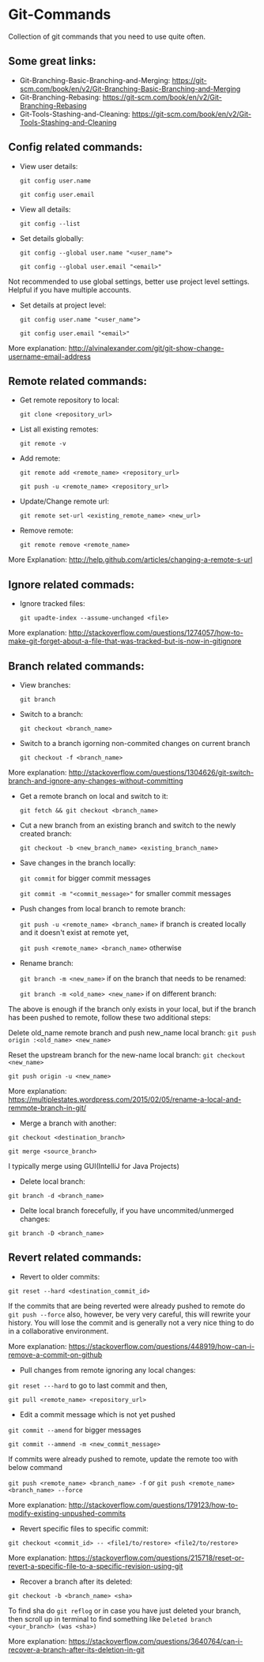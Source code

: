 # Git-Commands
Collection of git commands that you need to use quite often.

## Some great links:
* Git-Branching-Basic-Branching-and-Merging: https://git-scm.com/book/en/v2/Git-Branching-Basic-Branching-and-Merging
* Git-Branching-Rebasing: https://git-scm.com/book/en/v2/Git-Branching-Rebasing
* Git-Tools-Stashing-and-Cleaning: https://git-scm.com/book/en/v2/Git-Tools-Stashing-and-Cleaning

## Config related commands:
* View user details:

  `git config user.name`

  `git config user.email`
* View all details:

  `git config --list`
* Set details globally:

  `git config --global user.name "<user_name">`

  `git config --global user.email "<email>"`

Not recommended to use global settings, better use project level settings. Helpful if you have multiple accounts.
* Set details at project level:

  `git config user.name "<user_name">`

  `git config user.email "<email>"`

More explanation: http://alvinalexander.com/git/git-show-change-username-email-address

## Remote related commands:
* Get remote repository to local:

  `git clone <repository_url>`

* List all existing remotes:

  `git remote -v`

* Add remote:

  `git remote add <remote_name> <repository_url>`

  `git push -u <remote_name> <repository_url>`

* Update/Change remote url:

  `git remote set-url <existing_remote_name> <new_url>`

* Remove remote:

  `git remote remove <remote_name>`

More Explanation: http://help.github.com/articles/changing-a-remote-s-url

## Ignore related commads:
* Ignore tracked files:

  `git upadte-index --assume-unchanged <file>`

More explanation: http://stackoverflow.com/questions/1274057/how-to-make-git-forget-about-a-file-that-was-tracked-but-is-now-in-gitignore

## Branch related commands:
* View branches:

  `git branch`

* Switch to a branch:

  `git checkout <branch_name>`

* Switch to a branch igorning non-commited changes on current branch

  `git checkout -f <branch_name>`

More explanation: http://stackoverflow.com/questions/1304626/git-switch-branch-and-ignore-any-changes-without-committing
* Get a remote branch on local and switch to it:

  `git fetch && git checkout <branch_name>`

* Cut a new branch from an existing branch and switch to the newly created branch:

  `git checkout -b <new_branch_name> <existing_branch_name>`

* Save changes in the branch locally:

  `git commit` for bigger commit messages

  `git commit -m "<commit_message>"` for smaller commit messages

* Push changes from local branch to remote branch:

  `git push -u <remote_name> <branch_name>` if branch is created locally and it doesn't exist at remote yet,

  `git push <remote_name> <branch_name>` otherwise
  
* Rename branch:

  `git branch -m <new_name>` if on the branch that needs to be renamed: 

  `git branch -m <old_name> <new_name>` if on different branch: 

The above is enough if the branch only exists in your local, but if the branch has been pushed to remote, follow these two additional steps:

Delete old_name remote branch and push new_name local branch: `git push origin :<old_name> <new_name>`

Reset the upstream branch for the new-name local branch:
`git checkout <new_name>`

`git push origin -u <new_name>`

More explanation: https://multiplestates.wordpress.com/2015/02/05/rename-a-local-and-remmote-branch-in-git/
* Merge a branch with another:

`git checkout <destination_branch>`

`git merge <source_branch>`

I typically merge using GUI(IntelliJ for Java Projects)
* Delete local branch:

`git branch -d <branch_name>`

* Delte local branch forecefully, if you have uncommited/unmerged changes:

`git branch -D <branch_name>`

## Revert related commands:
* Revert to older commits:

`git reset --hard <destination_commit_id>`

If the commits that are being reverted were already pushed to remote do `git push --force` also, however, be very very careful, this will rewrite your history. You will lose the commit and is generally not a very nice thing to do in a collaborative environment.

More explanation: https://stackoverflow.com/questions/448919/how-can-i-remove-a-commit-on-github

* Pull changes from remote ignoring any local changes:

`git reset ---hard` to go to last commit and then,

`git pull <remote_name> <repository_url>`

* Edit a commit message which is not yet pushed

`git commit --amend` for bigger messages

`git commit --ammend -m <new_commit_message>`

If commits were already pushed to remote, update the remote too with below command

`git push <remote_name> <branch_name> -f` or `git push <remote_name> <branch_name> --force`

More explanation: http://stackoverflow.com/questions/179123/how-to-modify-existing-unpushed-commits

* Revert specific files to specific commit:

`git checkout <commit_id> -- <file1/to/restore> <file2/to/restore>`

More explanation: https://stackoverflow.com/questions/215718/reset-or-revert-a-specific-file-to-a-specific-revision-using-git

* Recover a branch after its deleted:

`git checkout -b <branch_name> <sha>`

To find sha do `git reflog` or in case you have just deleted your branch, then scroll up in terminal to find something like `Deleted branch <your_branch> (was <sha>)`

More explanation: https://stackoverflow.com/questions/3640764/can-i-recover-a-branch-after-its-deletion-in-git
